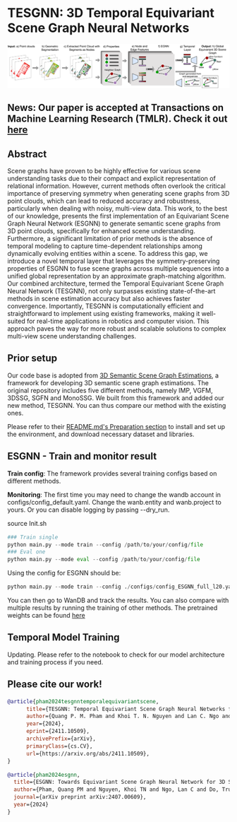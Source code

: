 # TESGNN: 3D Temporal Equivariant Scene Graph Neural Networks

![Overall-Architecture](overall_V3.png)
## News: Our paper is accepted at Transactions on Machine Learning Research (TMLR). Check it out [here](https://openreview.net/forum?id=boM0kkYPzE)
## Abstract

Scene graphs have proven to be highly effective for various scene understanding tasks due to their compact and explicit representation of relational information. However, current methods often overlook the critical importance of preserving symmetry when generating scene graphs from 3D point clouds, which can lead to reduced accuracy and robustness, particularly when dealing with noisy, multi-view data. This work, to the best of our knowledge, presents the first implementation of an Equivariant Scene Graph Neural Network (ESGNN) to generate semantic scene graphs from 3D point clouds, specifically for enhanced scene understanding. Furthermore, a significant limitation of prior methods is the absence of temporal modeling to capture time-dependent relationships among dynamically evolving entities within a scene. To address this gap, we introduce a novel temporal layer that leverages the symmetry-preserving properties of ESGNN to fuse scene graphs across multiple sequences into a unified global representation by an approximate graph-matching algorithm. Our combined architecture, termed the Temporal Equivariant Scene Graph Neural Network (TESGNN), not only surpasses existing state-of-the-art methods in scene estimation accuracy but also achieves faster convergence. Importantly, TESGNN is computationally efficient and straightforward to implement using existing frameworks, making it well-suited for real-time applications in robotics and computer vision. This approach paves the way for more robust and scalable solutions to complex multi-view scene understanding challenges.

## Prior setup

Our code base is adopted from [3D Semantic Scene Graph Estimations](https://github.com/ShunChengWu/3DSSG), a framework for developing 3D semantic scene graph estimations. The original repository includes five different methods, namely IMP, VGFM, 3DSSG, SGFN and MonoSSG. We built from this framework and added our new method, TESGNN. You can thus compare our method with the existing ones. 

Please refer to their [README.md's Preparation section](https://github.com/ShunChengWu/3DSSG?tab=readme-ov-file#preparation) to install and set up the environment, and download necessary dataset and libraries.

## ESGNN - Train and monitor result

**Train config**: The framework provides several training configs based on different methods. 

**Monitoring**: The first time you may need to change the wandb account in configs/config_default.yaml. Change the wanb.entity and wanb.project to yours. Or you can disable logging by passing --dry_run.

source Init.sh

```python
### Train single
python main.py --mode train --config /path/to/your/config/file
### Eval one
python main.py --mode eval --config /path/to/your/config/file
```

Using the config for ESGNN should be:
```python
python main.py --mode train --config ./configs/config_ESGNN_full_l20.yaml
```

You can then go to WanDB and track the results. You can also compare with multiple results by running the training of other methods.
The pretrained weights can be found [here](https://mbzuaiac-my.sharepoint.com/:f:/g/personal/quang_pham_mbzuai_ac_ae/EtjNv8H24S9Przag0AAQNokBfASR6jiRrIFZEQwfzWFZeg?e=Uq4XEO)
## Temporal Model Training

Updating. Please refer to the notebook to check for our model architecture and training process if you need.

## Please cite our work!

```bibtex
@article{pham2024tesgnntemporalequivariantscene,
      title={TESGNN: Temporal Equivariant Scene Graph Neural Networks for Efficient and Robust Multi-View 3D Scene Understanding}, 
      author={Quang P. M. Pham and Khoi T. N. Nguyen and Lan C. Ngo and Dezhen Song and Truong Do and Truong Son Hy},
      year={2024},
      eprint={2411.10509},
      archivePrefix={arXiv},
      primaryClass={cs.CV},
      url={https://arxiv.org/abs/2411.10509}, 
}
```

```bibtex
@article{pham2024esgnn,
  title={ESGNN: Towards Equivariant Scene Graph Neural Network for 3D Scene Understanding},
  author={Pham, Quang PM and Nguyen, Khoi TN and Ngo, Lan C and Do, Truong and Hy, Truong Son},
  journal={arXiv preprint arXiv:2407.00609},
  year={2024}
}
```
